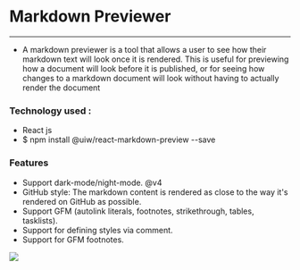 # Markdown Previewer
---
- A markdown previewer is a tool that allows a user to see how their markdown text will look once it is rendered. This is useful for previewing how a document will look before it is published, or for seeing how changes to a markdown document will look without having to actually render the document


### Technology used :

- React js
- $ npm install @uiw/react-markdown-preview --save

### Features  
- Support dark-mode/night-mode. @v4
- GitHub style: The markdown content is rendered as close to the way it's rendered on GitHub as possible.
- Support GFM (autolink literals, footnotes, strikethrough, tables, tasklists).
- Support for defining styles via comment.
- Support for GFM footnotes.


![](assets/Gif_markdown.gif)
